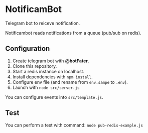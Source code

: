 # NotificamBot

Telegram bot to reiceve notification.

Notificambot reads notifications from a queue (pub/sub on redis).



## Configuration 
1. Create telegram bot with **@botFater**.
2. Clone this repository.
3. Start a redis instance on localhost.
4. Install dependencies with `npm install`.
5. Configure env file (and rename from `env.sampe` to `.env`).
6. Launch with `node src/server.js`


You can configure events into `src/template.js`.

## Test 

You can perform a test with command: `node pub-redis-example.js`
